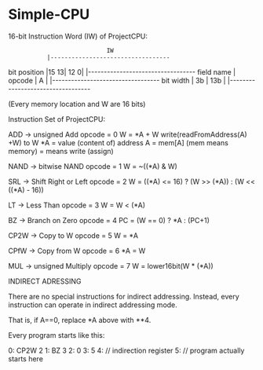 # Simple-CPU
16-bit Instruction Word (IW) of ProjectCPU:

                                IW
               |----------------------------------
  bit position |15    13| 12                    0|
               |----------------------------------
    field name | opcode |           A            |
               |----------------------------------
     bit width |   3b   |          13b           |
               |----------------------------------
			   
(Every memory location and W are 16 bits)

Instruction Set of ProjectCPU:

ADD   -> unsigned Add
         opcode = 0
         W = *A + W
         write(readFromAddress(A) +W) to W
         *A = value (content of) address A = mem[A] (mem means memory)
         = means write (assign)

NAND  -> bitwise NAND
         opcode = 1
         W = ~((*A) & W)

SRL   -> Shift Right or Left
         opcode = 2
         W = ((*A) <= 16) ? (W >> (*A)) : (W << ((*A) - 16))

LT    -> Less Than
         opcode = 3
         W = W < (*A)

BZ    -> Branch on Zero
         opcode = 4
         PC = (W == 0) ? *A : (PC+1)
		 
CP2W  -> Copy to W
         opcode = 5
         W = *A

CPfW  -> Copy from W
         opcode = 6
         *A = W

MUL   -> unsigned Multiply
         opcode = 7
         W = lower16bit(W * (*A))
		 
INDIRECT ADRESSING

There are no special instructions for indirect addressing. Instead, every instruction
can operate in indirect addressing mode.

That is, if A==0, replace *A above with **4.

Every program starts like this:

0: CP2W 2
1: BZ 3
2: 0
3: 5
4: // indirection register
5: // program actually starts here
